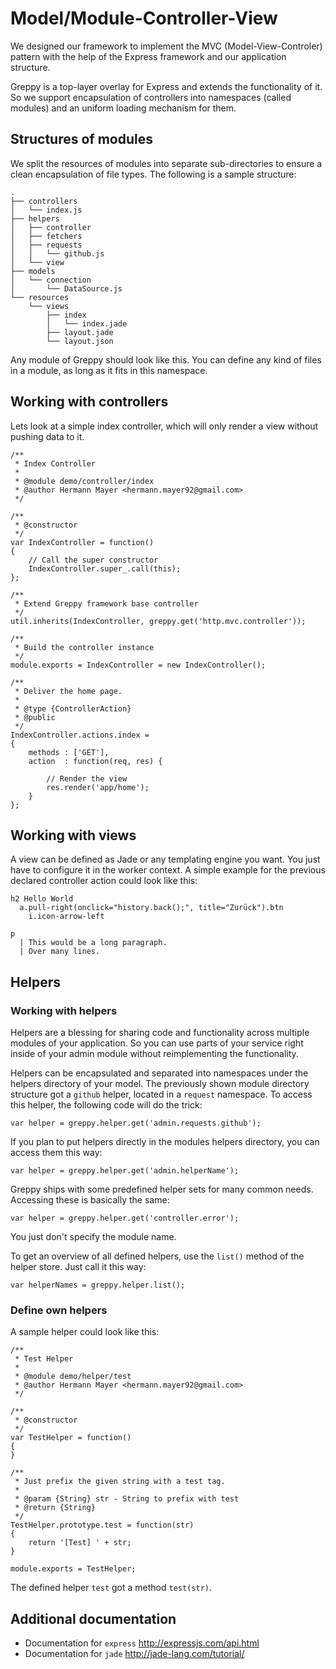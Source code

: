 # Model/Module-Controller-View

We designed our framework to implement the MVC (Model-View-Controler)
pattern with the help of the Express framework and our application
structure.

Greppy is a top-layer overlay for Express and extends the functionality
of it. So we support encapsulation of controllers into namespaces (called
modules) and an uniform loading mechanism for them.

## Structures of modules

We split the resources of modules into separate sub-directories to ensure
a clean encapsulation of file types. The following is a sample structure:

    .
    ├── controllers
    │   └── index.js
    ├── helpers
    │   ├── controller
    │   ├── fetchers
    │   ├── requests
    │   │   └── github.js
    │   └── view
    ├── models
    │   └── connection
    │       └── DataSource.js
    └── resources
        └── views
            ├── index
            │   └── index.jade
            ├── layout.jade
            └── layout.json

Any module of Greppy should look like this. You can define any kind of
files in a module, as long as it fits in this namespace.

## Working with controllers

Lets look at a simple index controller, which will only render a view without
pushing data to it.

    /**
     * Index Controller
     *
     * @module demo/controller/index
     * @author Hermann Mayer <hermann.mayer92@gmail.com>
     */

    /**
     * @constructor
     */
    var IndexController = function()
    {
        // Call the super constructor
        IndexController.super_.call(this);
    };

    /**
     * Extend Greppy framework base controller
     */
    util.inherits(IndexController, greppy.get('http.mvc.controller'));

    /**
     * Build the controller instance
     */
    module.exports = IndexController = new IndexController();

    /**
     * Deliver the home page.
     *
     * @type {ControllerAction}
     * @public
     */
    IndexController.actions.index =
    {
        methods : ['GET'],
        action  : function(req, res) {

            // Render the view
            res.render('app/home');
        }
    };

## Working with views

A view can be defined as Jade or any templating engine you want. You just
have to configure it in the worker context. A simple example for the previous
declared controller action could look like this:

    h2 Hello World
      a.pull-right(onclick="history.back();", title="Zurück").btn
        i.icon-arrow-left

    p
      | This would be a long paragraph.
      | Over many lines.

## Helpers

### Working with helpers

Helpers are a blessing for sharing code and functionality across multiple
modules of your application. So you can use parts of your service right
inside of your admin module without reimplementing the functionality.

Helpers can be encapsulated and separated into namespaces under the helpers
directory of your model. The previously shown module directory structure got
a ``github`` helper, located in a ``request`` namespace. To access this helper,
the following code will do the trick:

    var helper = greppy.helper.get('admin.requests.github');

If you plan to put helpers directly in the modules helpers directory, you
can access them this way:

    var helper = greppy.helper.get('admin.helperName');

Greppy ships with some predefined helper sets for many common needs.
Accessing these is basically the same:

    var helper = greppy.helper.get('controller.error');

You just don't specify the module name.

To get an overview of all defined helpers, use the
``list()`` method of the helper store. Just call it this way:

    var helperNames = greppy.helper.list();

### Define own helpers

A sample helper could look like this:

    /**
     * Test Helper
     *
     * @module demo/helper/test
     * @author Hermann Mayer <hermann.mayer92@gmail.com>
     */

    /**
     * @constructor
     */
    var TestHelper = function()
    {
    }

    /**
     * Just prefix the given string with a test tag.
     *
     * @param {String} str - String to prefix with test
     * @return {String}
     */
    TestHelper.prototype.test = function(str)
    {
        return '[Test] ' + str;
    }

    module.exports = TestHelper;

The defined helper ``test`` got a method ``test(str)``.

## Additional documentation

* Documentation for ``express`` http://expressjs.com/api.html
* Documentation for ``jade`` http://jade-lang.com/tutorial/

